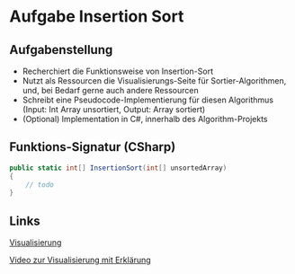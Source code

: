 # Aufgabe Insertion Sort

## Aufgabenstellung

- Recherchiert die Funktionsweise von Insertion-Sort
- Nutzt als Ressourcen die Visualisierungs-Seite für Sortier-Algorithmen, und, bei Bedarf gerne auch andere Ressourcen
- Schreibt eine Pseudocode-Implementierung für diesen Algorithmus (Input: Int Array unsortiert, Output: Array sortiert)
- (Optional) Implementation in C#, innerhalb des Algorithm-Projekts

## Funktions-Signatur (CSharp)

```csharp
public static int[] InsertionSort(int[] unsortedArray)
{
    // todo
}
```

## Links

[Visualisierung](https://sorting-algorithms-visualized-wds.netlify.app/)

[Video zur Visualisierung mit Erklärung](https://www.youtube.com/watch?v=W35KhZq2xFQ)

